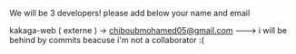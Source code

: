 We will be 3 developers! 
please add below your name and email

kakaga-web ( externe )  -> chiboubmohamed05@gmail.com  ---> i  will be behind by commits beacuse i'm not a collaborator :( 
